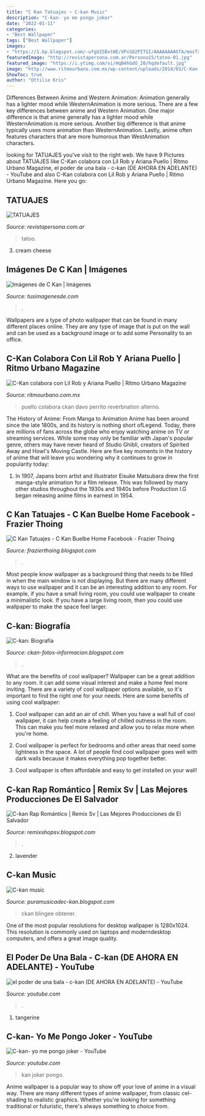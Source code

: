 ```yaml
---
title: "C Kan Tatuajes ~ C-kan Music"
description: "C-kan- yo me pongo joker"
date: "2022-01-11"
categories:
- "Best Wallpaper"
tags: ["Best Wallpaper"]
images:
- "https://1.bp.blogspot.com/-ufgUZSBxtWE/XPxSO2PITSI/AAAAAAAAGfA/mosTXY3uJQ84JMAnJq0EeqQszeAIUB87wCLcBGAs/s1600/kan.jpg"
featuredImage: "http://revistapersona.com.ar/Persona15/tatoo-01.jpg"
featured_image: "https://i.ytimg.com/vi/HqB4hGdO_20/hqdefault.jpg"
image: "http://www.ritmourbano.com.mx/wp-content/uploads/2014/03/C-Kan.jpg"
ShowToc: true
author: "Ottilie Kris"
---
```



Differences Between Anime and Western Animation: Animation generally has a lighter mood while WesternAnimation is more serious.
There are a few key differences between anime and Western Animation. One major difference is that anime generally has a lighter mood while WesternAnimation is more serious. Another big difference is that anime typically uses more animation than WesternAnimation. Lastly, anime often features characters that are more humorous than WestAnimation characters.

	

		
looking for TATUAJES you've visit to the right web. We have 9 Pictures about TATUAJES like C-Kan colabora con Lil Rob y Ariana Puello | Ritmo Urbano Magazine, el poder de una bala - c-kan (DE AHORA EN ADELANTE) - YouTube and also C-Kan colabora con Lil Rob y Ariana Puello | Ritmo Urbano Magazine. Here you go:
		
    
## TATUAJES

<img loading=lazy src="http://revistapersona.com.ar/Persona15/tatoo-01.jpg" onerror="this.onerror=null;this.src='https://tse2.mm.bing.net/th?id=OIP.GhcSpmT5sZOBuMUQ3T8ztgHaH9&amp;pid=15.1';" alt="TATUAJES">

_Source: revistapersona.com.ar_

>tatoo. 

	

3. cream cheese 

    
## Imágenes De C Kan | Imágenes

<img loading=lazy src="http://tusimagenesde.com/wp-content/uploads/2014/09/imagenes-de-c-kan-11.jpg" onerror="this.onerror=null;this.src='https://tse4.mm.bing.net/th?id=OIP.1tSB0ou3E6Rwoux-ZysKpwHaFe&amp;pid=15.1';" alt="Imágenes de C Kan | Imágenes">

_Source: tusimagenesde.com_

>. 

	



Wallpapers are a type of photo wallpaper that can be found in many different places online. They are any type of image that is put on the wall and can be used as a background image or to add some Personality to an office.

    
## C-Kan Colabora Con Lil Rob Y Ariana Puello | Ritmo Urbano Magazine

<img loading=lazy src="http://www.ritmourbano.com.mx/wp-content/uploads/2014/03/C-Kan.jpg" onerror="this.onerror=null;this.src='https://tse1.mm.bing.net/th?id=OIP.3upGBsKYB-aCPGKm4hjfowHaE6&amp;pid=15.1';" alt="C-Kan colabora con Lil Rob y Ariana Puello | Ritmo Urbano Magazine">

_Source: ritmourbano.com.mx_

>puello colabora ckan davo perrito reverbnation alterno. 

	

The History of Anime: From Manga to Animation
Anime has been around since the late 1800s, and its history is nothing short ofLegend. Today, there are millions of fans across the globe who enjoy watching anime on TV or streaming services. While some may only be familiar with Japan's popular genre, others may have never heard of Studio Ghibli, creators of Spirited Away and Howl's Moving Castle. Here are five key moments in the history of anime that will leave you wondering why it continues to grow in popularity today:
1) In 1907, Japans born artist and illustrator Eisuke Matsubara drew the first manga-style animation for a film release. This was followed by many other studios throughout the 1930s and 1940s before Production I.G began releasing anime films in earnest in 1954.

    
## C Kan Tatuajes - C Kan Buelbe Home Facebook - Frazier Thoing

<img loading=lazy src="https://i1.sndcdn.com/artworks-000032496874-4ahitx-t500x500.jpg" onerror="this.onerror=null;this.src='https://tse2.mm.bing.net/th?id=OIP.wG2Qngom8zXScPDEe3M1rwHaHa&amp;pid=15.1';" alt="C Kan Tatuajes - C Kan Buelbe Home Facebook - Frazier Thoing">

_Source: frazierthoing.blogspot.com_

>. 

	

Most people know wallpaper as a background thing that needs to be filled in when the main window is not displaying. But there are many different ways to use wallpaper and it can be an interesting addition to any room. For example, if you have a small living room, you could use wallpaper to create a minimalistic look. If you have a large living room, then you could use wallpaper to make the space feel larger.

    
## C-kan: Biografía

<img loading=lazy src="http://1.bp.blogspot.com/-c6NCUFAN-uQ/UnnBKprklfI/AAAAAAAAAEQ/foaJmrcC8hg/s1600/1075981_314498308668910_1192368036_n.jpg" onerror="this.onerror=null;this.src='https://tse4.mm.bing.net/th?id=OIP.SFGd2Ire12tOZ7K3TsA0HAAAAA&amp;pid=15.1';" alt="C-kan: Biografía">

_Source: ckan-fotos-informacion.blogspot.com_

>. 

	

What are the benefits of cool wallpaper?
Wallpaper can be a great addition to any room. It can add some visual interest and make a home feel more inviting. There are a variety of cool wallpaper options available, so it's important to find the right one for your needs. Here are some benefits of using cool wallpaper: 
1. Cool wallpaper can add an air of chill. When you have a wall full of cool wallpaper, it can help create a feeling of chilled outness in the room. This can make you feel more relaxed and allow you to relax more when you're home. 

2. Cool wallpaper is perfect for bedrooms and other areas that need some lightness in the space. A lot of people find cool wallpaper goes well with dark walls because it makes everything pop together better. 

3. Cool wallpaper is often affordable and easy to get installed on your wall!

    
## C-kan Rap Romántico | Remix Sv | Las Mejores Producciones De El Salvador

<img loading=lazy src="https://1.bp.blogspot.com/-ufgUZSBxtWE/XPxSO2PITSI/AAAAAAAAGfA/mosTXY3uJQ84JMAnJq0EeqQszeAIUB87wCLcBGAs/s1600/kan.jpg" onerror="this.onerror=null;this.src='https://tse4.mm.bing.net/th?id=OIP.zUT5A-SClEbeJYAW5NB48wHaHa&amp;pid=15.1';" alt="C-kan Rap Romántico | Remix Sv | Las Mejores Producciones de El Salvador">

_Source: remixshopsv.blogspot.com_

>. 

	

2. lavender 

    
## C-kan Music

<img loading=lazy src="http://image.blingee.com/images19/content/output/000/000/000/7e3/822849381_2043275.gif" onerror="this.onerror=null;this.src='https://tse4.mm.bing.net/th?id=OIP.zqtAobEx1gma2Dq4296_VwHaHa&amp;pid=15.1';" alt="C-kan music">

_Source: puramusicadec-kan.blogspot.com_

>ckan blingee obtener. 

	

One of the most popular resolutions for desktop wallpaper is 1280x1024. This resolution is commonly used on laptops and moderndesktop computers, and offers a great image quality.

    
## El Poder De Una Bala - C-kan (DE AHORA EN ADELANTE) - YouTube

<img loading=lazy src="https://i.ytimg.com/vi/HqB4hGdO_20/hqdefault.jpg" onerror="this.onerror=null;this.src='https://tse1.mm.bing.net/th?id=OIP.XQ0SH69GvsJhmKwIfp1DxQHaFj&amp;pid=15.1';" alt="el poder de una bala - c-kan (DE AHORA EN ADELANTE) - YouTube">

_Source: youtube.com_

>. 

	

1. tangerine 

    
## C-kan- Yo Me Pongo Joker - YouTube

<img loading=lazy src="http://i.ytimg.com/vi/47XGqruuyFE/hqdefault.jpg" onerror="this.onerror=null;this.src='https://tse1.mm.bing.net/th?id=OIP.p80x3_wafemc2d_oWy-jwwHaFj&amp;pid=15.1';" alt="C-kan- yo me pongo joker - YouTube">

_Source: youtube.com_

>kan joker pongo. 

	

Anime wallpaper is a popular way to show off your love of anime in a visual way. There are many different types of anime wallpaper, from classic cel-shading to realistic graphics. Whether you're looking for something traditional or futuristic, there's always something to choice from.


